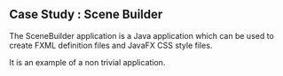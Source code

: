 ## Case Study : Scene Builder

The SceneBuilder application is a Java application which can be used to create FXML definition files and JavaFX CSS style files. 

It is an example of a non trivial application.